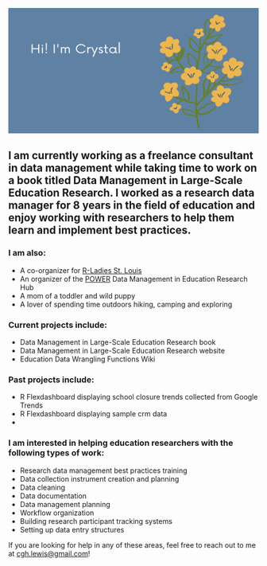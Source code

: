 <img src='header.png' alt="banner"></img>

## I am currently working as a freelance consultant in data management while taking time to work on a book titled Data Management in Large-Scale Education Research. I worked as a research data manager for 8 years in the field of education and enjoy working with researchers to help them learn and implement best practices.

### I am also:
- A co-organizer for [R-Ladies St. Louis](https://www.meetup.com/rladies-st-louis/)  
- An organizer of the [POWER](https://www.womeninedresearch.com/) Data Management in Education Research Hub
- A mom of a toddler and wild puppy
- A lover of spending time outdoors hiking, camping and exploring

### Current projects include:
- Data Management in Large-Scale Education Research book
- Data Management in Large-Scale Education Research website
- Education Data Wrangling Functions Wiki

### Past projects include:
- R Flexdashboard displaying school closure trends collected from Google Trends
- R Flexdashboard displaying sample crm data
- 


### I am interested in helping education researchers with the following types of work:

- Research data management best practices training
- Data collection instrument creation and planning
- Data cleaning
- Data documentation
- Data management planning
- Workflow organization
- Building research participant tracking systems
- Setting up data entry structures

If you are looking for help in any of these areas, feel free to reach out to me at cgh.lewis@gmail.com!

<!--
**Cghlewis/Cghlewis** is a ✨ _special_ ✨ repository because its `README.md` (this file) appears on your GitHub profile.

Here are some ideas to get you started:

- 🔭 I’m currently working on ...
- 🌱 I’m currently learning ...
- 👯 I’m looking to collaborate on ...
- 🤔 I’m looking for help with ...
- 💬 Ask me about ...
- 📫 How to reach me: ...
- 😄 Pronouns: ...
- ⚡ Fun fact: ...
-->
